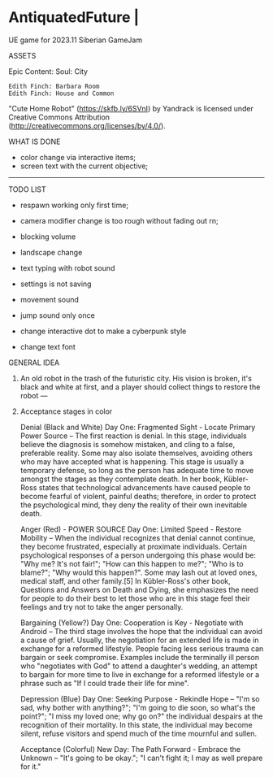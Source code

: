# AntiquatedFuture | 
UE game for 2023.11 Siberian GameJam

ASSETS

Epic Content:
	Soul: City

	Edith Finch: Barbara Room
	Edith Finch: House and Common
	
"Cute Home Robot" (https://skfb.ly/6SVnI) by Yandrack is licensed under Creative Commons Attribution (http://creativecommons.org/licenses/by/4.0/).



WHAT IS DONE
+ color change via interactive items;
+ screen text with the current objective;


----------

TODO LIST

- respawn working only first time;
- camera modifier change is too rough without fading out rn;

- blocking volume
- landscape change
- text typing with robot sound 
- settings is not saving
- movement sound
- jump sound only once
- change interactive dot to make a cyberpunk style
- change text font


GENERAL IDEA

1. An old robot in the trash of the futuristic city. His vision is broken, it's black and white at first, 
and a player should collect things to restore the robot — 
2. Acceptance stages in color

	Denial (Black and White)
	Day One: Fragmented Sight - Locate Primary Power Source
		– The first reaction is denial. In this stage, individuals believe the diagnosis is somehow mistaken, and cling to a false,
		preferable reality. Some may also isolate themselves, avoiding others who may have accepted what is happening. This stage 
		is usually a temporary defense, so long as the person has adequate time to move amongst the stages as they contemplate death.
		In her book, Kübler-Ross states that technological advancements have caused people to become fearful of violent, painful deaths; 
		therefore, in order to protect the psychological mind, they deny the reality of their own inevitable death. 

	Anger (Red) - POWER SOURCE
	Day One: Limited Speed - Restore Mobility
		– When the individual recognizes that denial cannot continue, they become frustrated, especially at proximate individuals. Certain 
		psychological responses of a person undergoing this phase would be: "Why me? It's not fair!"; "How can this happen to me?"; 
		"Who is to blame?"; "Why would this happen?". Some may lash out at loved ones, medical staff, and other family.[5] 
		In Kübler-Ross's other book, Questions and Answers on Death and Dying, she emphasizes the need for people to do their best 
		to let those who are in this stage feel their feelings and try not to take the anger personally.

	Bargaining (Yellow?)
	Day One: Cooperation is Key - Negotiate with Android
		– The third stage involves the hope that the individual can avoid a cause of grief. Usually, the negotiation for an extended life 
		is made in exchange for a reformed lifestyle. People facing less serious trauma can bargain or seek compromise. 
		Examples include the terminally ill person who "negotiates with God" to attend a daughter's wedding, an attempt 
		to bargain for more time to live in exchange for a reformed lifestyle or a phrase such as "If I could trade their life for mine".

	Depression (Blue) 
	Day One: Seeking Purpose - Rekindle Hope
		– "I'm so sad, why bother with anything?"; "I'm going to die soon, so what's the point?"; 
		"I miss my loved one; why go on?" the individual despairs at the recognition of their mortality.
		In this state, the individual may become silent, refuse visitors and spend much of the time mournful and sullen.

	Acceptance (Colorful)
	New Day: The Path Forward - Embrace the Unknown
		– "It's going to be okay."; "I can't fight it; I may as well prepare for it."